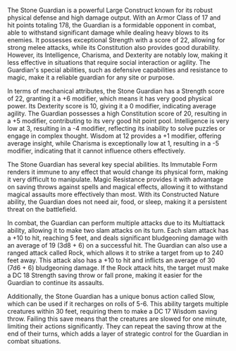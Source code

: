 The Stone Guardian is a powerful Large Construct known for its robust physical defense and high damage output. With an Armor Class of 17 and hit points totaling 178, the Guardian is a formidable opponent in combat, able to withstand significant damage while dealing heavy blows to its enemies. It possesses exceptional Strength with a score of 22, allowing for strong melee attacks, while its Constitution also provides good durability. However, its Intelligence, Charisma, and Dexterity are notably low, making it less effective in situations that require social interaction or agility. The Guardian's special abilities, such as defensive capabilities and resistance to magic, make it a reliable guardian for any site or purpose.

In terms of mechanical attributes, the Stone Guardian has a Strength score of 22, granting it a +6 modifier, which means it has very good physical power. Its Dexterity score is 10, giving it a 0 modifier, indicating average agility. The Guardian possesses a high Constitution score of 20, resulting in a +5 modifier, contributing to its very good hit point pool. Intelligence is very low at 3, resulting in a -4 modifier, reflecting its inability to solve puzzles or engage in complex thought. Wisdom at 12 provides a +1 modifier, offering average insight, while Charisma is exceptionally low at 1, resulting in a -5 modifier, indicating that it cannot influence others effectively.

The Stone Guardian has several key special abilities. Its Immutable Form renders it immune to any effect that would change its physical form, making it very difficult to manipulate. Magic Resistance provides it with advantage on saving throws against spells and magical effects, allowing it to withstand magical assaults more effectively than most. With its Constructed Nature ability, the Guardian does not need air, food, or sleep, making it a persistent threat on the battlefield.

In combat, the Guardian can perform multiple attacks due to its Multiattack ability, allowing it to make two slam attacks on its turn. Each slam attack has a +10 to hit, reaching 5 feet, and deals significant bludgeoning damage with an average of 19 (3d8 + 6) on a successful hit. The Guardian can also use a ranged attack called Rock, which allows it to strike a target from up to 240 feet away. This attack also has a +10 to hit and inflicts an average of 30 (7d6 + 6) bludgeoning damage. If the Rock attack hits, the target must make a DC 18 Strength saving throw or fall prone, making it easier for the Guardian to continue its assaults.

Additionally, the Stone Guardian has a unique bonus action called Slow, which can be used if it recharges on rolls of 5-6. This ability targets multiple creatures within 30 feet, requiring them to make a DC 17 Wisdom saving throw. Failing this save means that the creatures are slowed for one minute, limiting their actions significantly. They can repeat the saving throw at the end of their turns, which adds a layer of strategic control for the Guardian in combat situations.